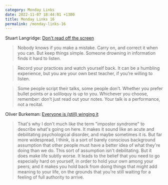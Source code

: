 ```yaml
---
category: Monday Links
date: 2022-11-07 18:44:01 +1300
title: Monday Links 16
permalink: /monday-links-16
---
```


Stuart Langridge: [Don't read off the screen](https://www.kryogenix.org/days/2022/10/18/don-t-read-off-the-screen/)

> Nobody knows if you make a mistake. Carry on, and correct it when you can. But keep things simple. Someone drowning in information finds it hard to listen.

> Record your practices and watch yourself back. It can be a humbling experience, but you are your own best teacher, if you’re willing to listen.

> Some people script their talks, some people don’t. Whether you prefer bullet points or a soliloquy is up to you. Whichever you choose, remember: don’t just read out your notes. Your talk is a performance, not a recital.

Oliver Burkeman: [Everyone is (still) winging it](https://ckarchive.com/b/r8u8hoh2v34p3)

> That's why I don't much like the term "imposter syndrome" to describe what's going on here. It makes it sound like an acute and debilitating psychological disorder, and maybe sometimes it is. But far more widespread, I think, is a sort of barely conscious background assumption that other people must have a better idea of what they're doing than we do. This sort of assumption isn't debilitating. But it does make life subtly worse. It leads to the belief that you need to go especially hard on yourself, in order to hold your own among your peers; and it makes you hold back from doing things that might add meaning to your life, on the grounds that you're still waiting for a feeling of full authority to arrive.